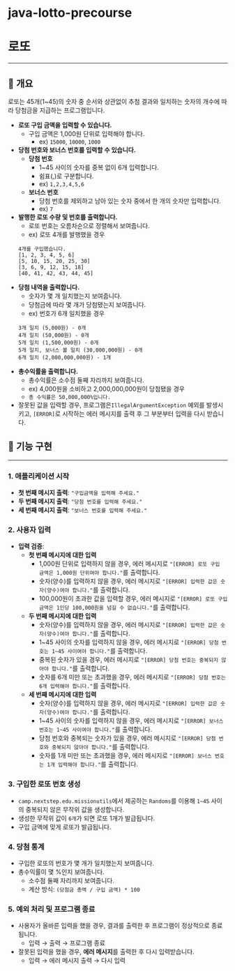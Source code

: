 # java-lotto-precourse

# **로또**

---

## 📌 개요

로또는 45개(1~45)의 숫자 중 순서와 상관없이 추첨 결과와 일치하는 숫자의 개수에 따라 당첨금을 지급하는 프로그램입니다.

- **로또 구입 금액을 입력할 수 있습니다.**
    - 구입 금액은 1,000원 단위로 입력해야 합니다.
        - ex) `15000`, `10000`, `1000`
- **당첨 번호와 보너스 번호를 입력할 수 있습니다.**
    - **당첨 번호**
        - 1~45 사이의 숫자를 중복 없이 6개 입력합니다.
        - 쉼표(,)로 구분합니다.
        - ex) `1,2,3,4,5,6`
    - **보너스 번호**
        - 당첨 번호를 제외하고 남아 있는 숫자 중에서 한 개의 숫자만 입력합니다.
        - ex) `7`
- **발행한 로또 수량 및 번호를 출력합니다.**
    - 로또 번호는 오름차순으로 정렬해서 보여줍니다.
    - ex) 로또 4개를 발행했을 경우
    ```
    4개를 구입했습니다.
    [1, 2, 3, 4, 5, 6]
    [5, 10, 15, 20, 25, 30]
    [3, 6, 9, 12, 15, 18]
    [40, 41, 42, 43, 44, 45]
    ```
- **당첨 내역을 출력합니다.**
    - 숫자가 몇 개 일치했는지 보여줍니다.
    - 당첨금에 따라 몇 개가 당첨됐는지 보여줍니다.
    - ex) 번호가 6개 일치했을 경우
    ```
    3개 일치 (5,000원) - 0개
    4개 일치 (50,000원) - 0개
    5개 일치 (1,500,000원) - 0개
    5개 일치, 보너스 볼 일치 (30,000,000원) - 0개
    6개 일치 (2,000,000,000원) - 1개
    ```
- **총수익률을 출력합니다.**
    - 총수익률은 소수점 둘째 자리까지 보여줍니다.
    - ex) 4,000원을 소비하고 2,000,000,000원이 당첨됐을 경우
    - `총 수익률은 50,000,000%입니다.`
- 잘못된 값을 입력할 경우, 프로그램은`IllegalArgumentException` 예외를 발생시키고, `[ERROR]`로 시작하는 에러 메시지를 출력 후 그 부분부터 입력을 다시 받습니다.

## 📝 기능 구현

---

### 1. 애플리케이션 시작

- **첫 번째 메시지 출력**: `"구입금액을 입력해 주세요."`
- **두 번째 메시지 출력**: `"당첨 번호를 입력해 주세요."`
- **세 번째 메시지 출력**: `"보너스 번호를 입력해 주세요."`

### 2. 사용자 입력

- **입력 검증**:
    - **첫 번째 메시지에 대한 입력**
        - 1,000원 단위로 입력하지 않을 경우, 에러 메시지로 `"[ERROR] 로또 구입 금액은 1,000원 단위여야 합니다."`를 출력합니다.
        - 숫자(양수)를 입력하지 않을 경우, 에러 메시지로 `"[ERROR] 입력한 값은 숫자(양수)여야 합니다."`를 출력합니다.
        - 100,000원이 초과한 값을 입력할 경우, 에러 메시지로 `"[ERROR] 로또 구입 금액은 1인당 100,000원을 넘길 수 없습니다."`를 출력합니다.
    - **두 번째 메시지에 대한 입력**
        - 숫자(양수)를 입력하지 않을 경우, 에러 메시지로 `"[ERROR] 입력한 값은 숫자(양수)여야 합니다."`를 출력합니다.
        - 1~45 사이의 숫자를 입력하지 않을 경우, 에러 메시지로 `"[ERROR] 당첨 번호는 1~45 사이여야 합니다."`를 출력합니다.
        - 중복된 숫자가 있을 경우, 에러 메시지로 `"[ERROR] 당첨 번호는 중복되지 않아야 합니다."`를 출력합니다.
        - 숫자를 6개 미만 또는 초과했을 경우, 에러 메시지로 `"[ERROR] 당첨 번호는 6개 입력해야 합니다."`를 출력합니다.
    - **세 번째 메시지에 대한 입력**
        - 숫자(양수)를 입력하지 않을 경우, 에러 메시지로 `"[ERROR] 입력한 값은 숫자(양수)여야 합니다."`를 출력합니다.
        - 1~45 사이의 숫자를 입력하지 않을 경우, 에러 메시지로 `"[ERROR] 보너스 번호는 1~45 사이여야 합니다."`를 출력합니다.
        - 당첨 번호와 중복되는 숫자가 있을 경우, 에러 메시지로 `"[ERROR] 당첨 번호와 중복되지 않아야 합니다."`를 출력합니다.
        - 숫자를 1개 미만 또는 초과했을 경우, 에러 메시지로 `"[ERROR] 보너스 번호는 1개 입력해야 합니다."`를 출력합니다.

### 3. 구입한 로또 번호 생성

- `camp.nextstep.edu.missionutils`에서 제공하는 `Randoms`를 이용해 `1~45` 사이의 중복되지 않은 무작위 값을 생성합니다.
- 생성한 무작위 값이 `6개`가 되면 로또 1개가 발급됩니다.
- 구입 금액에 맞게 로또가 발급됩니다.

### 4. 당첨 통계

- 구입한 로또의 번호가 몇 개가 일치했는지 보여줍니다.
- 총수익률이 몇 %인지 보여줍니다.
    - 소수점 둘째 자리까지 보여줍니다.
    - 계산 방식: `(당첨금 총액 / 구입 금액) * 100`

### 5. 예외 처리 및 프로그램 종료

- 사용자가 올바른 입력을 했을 경우, 결과를 출력한 후 프로그램이 정상적으로 종료됩니다.
    - 입력 → 출력 → 프로그램 종료
- 잘못된 입력을 했을 경우, **에러 메시지**를 출력한 후 다시 입력받습니다.
    - 입력 → 에러 메시지 출력 → 다시 입력